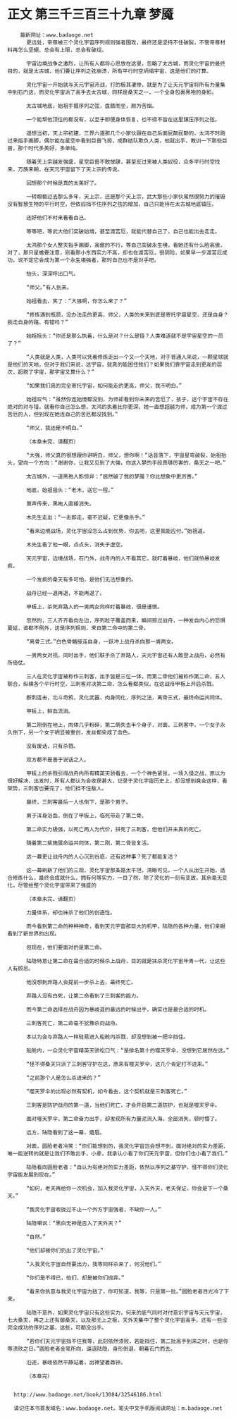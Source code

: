 # 正文 第三千三百三十九章 梦魇
        最新网址：www.badaoge.net
          更远处，帝尊被三个灵化宇宙序列规则强者围攻，最终还是坚持不住破裂，不管帝尊材料再怎么坚硬，总会有上限，总会有破绽。
      
          宇宙边境战争之激烈，让所有人都将心思放在这里，忽略了太古城，而灵化宇宙的最终目的，就是太古城，他们要让序列之弦崩溃，所有平行时空坍塌宇宙，这是他们的打算。
      
          灵化宇宙一开始就与天元宇宙开战，打的极其凄惨，就是为了让天元宇宙将所有力量集中到石门这，而灵化宇宙派了高手去太古城，同样是桑天之一，一个全身包裹黑袍的身影。
      
          太古城地底，始祖手握序列之弦，盘膝而坐，颇为苦恼。
      
          一个能帮他顶住的都没有，以至于即便身体恢复，也不得不留在这里镇压序列之弦。
      
          遥想当初，天上宗初建，三界六道那几个小家伙跟在自己后面屁颠屁颠的，太鸿不时跑过来指手画脚，偶尔能在星空中看到巨兽飞掠，成群结队欺负人类，他就出手，教训一下那些巨兽，那个时代多美好，多单纯。
      
          随着天上宗越发强盛，星空巨兽不敢放肆，甚至反过来被人类奴役，众多平行时空找来，万族来朝，在天元宇宙留下了天上宗的传说。
      
          回想那个时候是真的太美好了。
      
          一转眼都过去那么多年，天上宗，还是那个天上宗，武大那些小家伙虽然很努力的摧毁没有智慧生物的平行时空，但依旧挡不住序列之弦的增加，自己只能待在太古城地底镇压。
      
          还好他们不时来看看自己。
      
          等等吧，等武大他们突破始境，甚至渡苦厄，就能代替自己了，自己也能出去走走。
      
          太鸿那个女人整天指手画脚，高傲的不行，等自己突破永生境，看她还有什么脸高傲，对了，那只星蟾要注意，别看那小东西实力不高，却也在渡苦厄，很阴险，如果早一步渡苦厄成功，说不定它会成为第一个永生境强者，那时自己也不是对手吧。
      
          抬头，深深呼出口气。
      
          “师父。”有人到来。
      
          始祖看去，笑了：“大强啊，你怎么来了？”
      
          “修炼遇到瓶颈，没办法走的更高，师父，人类的未来到底是寄托宇宙星空，还是自身？我走自身的路，有错吗？”
      
          始祖摇头：“你还是那么执着，什么是对？什么是错？人类难道就不是宇宙星空的一员了？”
      
          “人类就是人类，人类可以凭着修炼走出一个又一个天地，对于普通人来说，一颗星球就是他们的天地，但对于我们来说，这宇宙，就真的能困住我们？如果我们靠宇宙走到更高的层次，超脱了宇宙，那宇宙又算什么？”
      
          “如果我们真的完全寄托宇宙，如何能走的更高，师父，我不明白。”
      
          始祖叹气：“虽然你连始境都没到，为师却看到你未来的苦厄了，孩子，这个宇宙不存在绝对的对与错，就看你自己怎么想，太鸿的执着比你更深，她一直想超越为师，成为第一个渡过苦厄的人，但到现在她连自己的苦厄都没找到。”
      
          “师父，我还是不明白。”
      
          （本章未完，请翻页）
      
          “大强，师父真的很想跟你讲明白，师父，想你啊！”话音落下，宇宙星穹破裂，始祖抬头，望向一个方向：“谢谢你，让我又见到了大强，你这入梦的手段真够厉害的，桑天之一吧。”
      
          太古城外，一道黑袍人影惊异：“居然破了我的梦魇？你比想象中更厉害。”
      
          地底，始祖摇头：“老木，送它一程。”
      
          萧声传来，黑袍人直接消失。
      
          木先生走出：“一击即走，毫不迟疑，它更像杀手。”
      
          “看来边境战场，灵化宇宙没怎么占到优势，你去吧，这里我能应付。”始祖道。
      
          木先生看了他一眼，点点头，消失于虚空。
      
          天元宇宙，边境战场，石门外，战舟内的人不看其它，就盯着暴岐，他们就怕暴岐发疯。
      
          一个发疯的桑天有多可怕，是他们无法想象的。
      
          战舟已经一退再退，不能再退了。
      
          甲板上，杀死弃路人的一男两女同样盯着暴岐，很是谨慎。
      
          忽然的，三人齐齐看向左边，序列粒子覆盖而来，瞬间掠过战舟，一种发自内心的恐惧蔓延，谁都不例外，这是序列规则，来自第二命中的第二骨。
      
          “离骨三式。”白色骨骼接连自身，一跃冲上战舟杀向那一男两女。
      
          一男两女对视，同时出手，他们联手杀了弃路人，天元宇宙还有人敢登上战舟，必然有所倚仗。
      
          三人在灵化宇宙被称作三刺客，出手皆是三位一体，而第二骨他们被称作第二命，五人联合，纵横各个平行时空，三刺客对决第二命，怎么看都类似，在这战舟甲板上开启杀戮。
      
          断刺连击，北斗奇鸦，灵化武器，肉身同化，序列之法，离骨三式，最终命运共同体。
      
          甲板上，鲜血流淌。
      
          第二刚倒在地上，肉体几乎粉碎，第二萌失去半个身子，对面，三刺客中，一个女子永久倒下，另一个女子明显被重创，发丝都染成了血色。
      
          没有废话，只有杀戮。
      
          双方都不是善于说话之人。
      
          甲板上的杀戮引得战舟内所有精英天骄看去，一个个神色紧张，一场入侵之战，原以为很好解决，出发时，所有人都认为会收获甚大，记录于灵化宇宙历史上，却没想到竟会这样，看架势，三刺客也要完了，他们挡不住敌人。
      
          最终，三刺客最后一人也倒下，是那个男子。
      
          男子浑身浴血，倒在了甲板上，临死带走了第二骨。
      
          第二命实力极强，以死亡两人为代价，拼死了三刺客，但他们并未真的死亡。
      
          随着第二紫施展命运共同体，第二刚，第二骨皆复活。
      
          这一幕更让战舟内的人心沉到谷底，还有这种事？死了都能复活？
      
          这一幕刷新了他们的三观，灵化宇宙那条路太平坦，清晰可见，一个人从出生开始，适合修炼什么，最终会成就什么，拥有何等实力，一目了然，除了灵化的一刻有变故，其余毫无变化，尽管给整个灵化宇宙带来了强盛的
      
          （本章未完，请翻页）
      
          力量体系，却也抹杀了他们的创造性。
      
          而今看到第二命的种种神奇，看到天元宇宙那巨大的机甲，陆隐的各种力量，他们亲眼看到了新世界的出现。
      
          但现在，他们要面对的是第二命。
      
          陆隐特意让第二命在最合适的时候杀上战舟，目的就是抹杀灵化宇宙年青一代，让这些人有顾忌。
      
          他没想到弃路人会提前一步杀上去，最终死亡。
      
          弃路人没有白死，让第二命看到了三刺客的能力。
      
          而今第二命选择在战舟因为暴岐退的最远的时候出手，确实也是最合适的时机。
      
          三刺客死亡，第二命毫不犹豫杀向战舟。
      
          本以为会与弃路人一样轻易进入船舱内杀戮，却没想到被一把伞挡住。
      
          船舱内，一众灵化宇宙精英天骄松口气：“是排名第十的噬天罗伞，没想到它居然在这。”
      
          “怪不得桑天只派了三刺客守护在这，原来有噬天罗伞，这几个肯定打不进来。”
      
          “之前那个人是怎么杀进来的？”
      
          “噬天罗伞的出现必然有契机，如今看去，这个契机就是三刺客死亡。”
      
          三刺客是防护战舟的第一道，当他们死亡，才会开启第二道防护，也就是噬天罗伞。
      
          面对噬天罗伞，第二命奋力出手，却发现所有力量泥流入海，全部消失，顿时懵了。
      
          远方，陆隐看到了这一幕，蹙眉。
      
          对面，圆脸老者冷笑：“你们能想到的，我灵化宇宙岂会想不到，面对绝对的实力差距，唯一能逆转的就是让我们不敢出手，小辈，我承认小看了你们天元宇宙，但你们也小看了我们。”
      
          陆隐看向圆脸老者：“自认为有绝对的实力差距，依然以序列之基守护，怪不得你们灵化宇宙能发展到现在。”
      
          “如何，老夫再给你一次机会，加入我灵化宇宙，入天外天，老夫保证，你会是下一个桑天。”
      
          “我灵化宇宙收拢过不止一个外方宇宙强者，不缺你一人。”
      
          陆隐嘲讽：“黑白无神是否入了天外天？”
      
          “自然。”
      
          “他们却被你们扔出了灵化宇宙。”
      
          “入我灵化宇宙自然要出力，我等同样杀来了，何况他们。”
      
          “你们是不得已，他们，却是被你们抛弃。”
      
          “看来你执意与我灵化宇宙为敌了，你可知道，我等，只是第一批。”圆脸老者目光冷了下来。
      
          陆隐不意外，如果灵化宇宙只有这些实力，何来的底气同时对付意识宇宙与天元宇宙，七大桑天，再之上还有御桑天，以及那无上之极，天外天集中了整个灵化宇宙高手，还有一些没完全成功的序列之基，这些，可都没出手。
      
          “若你们天元宇宙挡不住我等，此刻依然溃败，若能挡住，第二批高手到来之时，也是你等溃败之日。”圆脸老者金笔所向，逼退陆隐，身形倒退，朝着石门而去。
      
          沿途，暴岐依然平静站着，出神望着鼎钟。
      
          （本章完）
      
      
      http://www.badaoge.net/book/13084/32546186.html
      
      请记住本书首发域名：www.badaoge.net。笔尖中文手机版阅读网址：m.badaoge.net